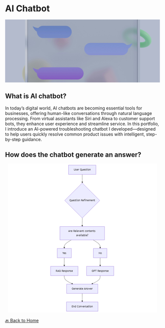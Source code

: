 <div style="border-top: none;"></div>

# AI Chatbot

![AI Chatbot illustration](https://github.com/hyerinchung/hyerinchung.github.io/blob/main/images/chatbot_head.jpg?raw=true)

## What is AI chatbot?

In today’s digital world, AI chatbots are becoming essential tools for businesses, offering human-like conversations through natural language processing. From virtual assistants like Siri and Alexa to customer support bots, they enhance user experience and streamline service. In this portfolio, I introduce an AI-powered troubleshooting chatbot I developed—designed to help users quickly resolve common product issues with intelligent, step-by-step guidance.

## How does the chatbot generate an answer?
<p align="center">
  <img src="https://github.com/hyerinchung/hyerinchung.github.io/blob/main/images/chatbot_response_process.png?raw=true" alt="AI Chatbot Illustration" />
</p>

[🔙 Back to Home](../index.html)
